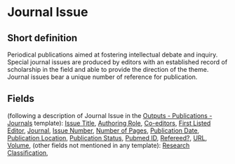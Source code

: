 # Journal Issue
## Short definition
Periodical publications aimed at fostering intellectual debate and inquiry. Special journal issues are produced by editors with an established record of scholarship in the field and able to provide the direction of the theme. Journal issues bear a unique number of reference for publication.
## Fields
(following a description of Journal Issue in the [Outputs - Publications - Journals](../Templates/Outputs%20-%20Publications%20-%20Journals.md) template):
[Issue Title](../Object-Fields/Journal%20Issue/Issue%20Title.md),
[Authoring Role](../Object-Fields/Journal%20Issue/Authoring%20Role.md),
[Co-editors](../Object-Fields/Journal%20Issue/Co-editors.md),
[First Listed Editor](../Object-Fields/Journal%20Issue/First%20Listed%20Editor.md),
[Journal](../Object-Fields/Journal%20Issue/Journal.md),
[Issue Number](../Object-Fields/Journal%20Issue/Issue%20Number.md),
[Number of Pages](../Object-Fields/Journal%20Issue/Number%20of%20Pages.md),
[Publication Date](../Object-Fields/Journal%20Issue/Publication%20Date.md),
[Publication Location](../Object-Fields/Journal%20Issue/Publication%20Location.md),
[Publication Status](../Object-Fields/Journal%20Issue/Publication%20Status.md),
[Pubmed ID](../Object-Fields/Journal%20Issue/Pubmed%20ID.md),
[Refereed?](../Object-Fields/Journal%20Issue/Refereed.md),
[URL](../Object-Fields/Journal%20Issue/URL.md),
[Volume](../Object-Fields/Journal%20Issue/Volume.md),
(other fields not mentioned in any template):
[Research Classification](../Object-Fields/Journal%20Issue/Research%20Classification.md),
